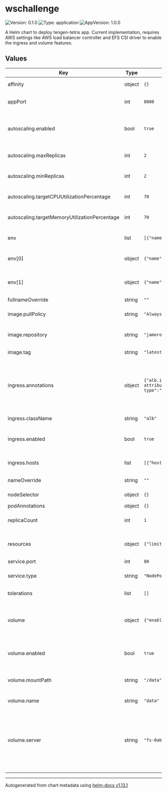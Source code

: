 # wschallenge

![Version: 0.1.0](https://img.shields.io/badge/Version-0.1.0-informational?style=flat-square) ![Type: application](https://img.shields.io/badge/Type-application-informational?style=flat-square) ![AppVersion: 1.0.0](https://img.shields.io/badge/AppVersion-1.0.0-informational?style=flat-square)

A Helm chart to deploy tengen-tetris app. Current implementation, requires AWS settings like AWS load balancer controller and EFS CSI driver to enable the ingress and volume features.

## Values

| Key | Type | Default | Description |
|-----|------|---------|-------------|
| affinity | object | `{}` | Affinity for pods. |
| appPort | int | `8080` | Port on which the application listens. |
| autoscaling.enabled | bool | `true` | Specifies whether autoscaling should be enabled. |
| autoscaling.maxReplicas | int | `2` | Maximum number of replicas. |
| autoscaling.minReplicas | int | `2` | Minimum number of replicas. |
| autoscaling.targetCPUUtilizationPercentage | int | `70` | Target CPU utilization percentage. |
| autoscaling.targetMemoryUtilizationPercentage | int | `70` | Target memory utilization percentage. |
| env | list | `[{"name":"DB_FILENAME","value":"/data/database.db"},{"name":"ADDRESS","value":"0.0.0.0"}]` | Environment variables for the application. |
| env[0] | object | `{"name":"DB_FILENAME","value":"/data/database.db"}` | Name of the SQLite database file. |
| env[1] | object | `{"name":"ADDRESS","value":"0.0.0.0"}` | Address on which the application listens. |
| fullnameOverride | string | `""` |  |
| image.pullPolicy | string | `"Always"` | Pull policy for the Docker image. |
| image.repository | string | `"jamorosoa/tengen-tetris-ws-challenge-gh"` | Repository of the Docker image. |
| image.tag | string | `"latest"` | Tag of the Docker image. |
| ingress.annotations | object | `{"alb.ingress.kubernetes.io/scheme":"internet-facing","alb.ingress.kubernetes.io/target-group-attributes":"stickiness.enabled=true,stickiness.lb_cookie.duration_seconds=60","alb.ingress.kubernetes.io/target-type":"ip"}` | Annotations for the ingress. Current configuration suports AWS Load Balancer controller for ingress. |
| ingress.className | string | `"alb"` | Ingress class name. |
| ingress.enabled | bool | `true` | Specifies whether ingress should be enabled. |
| ingress.hosts | list | `[{"host":"wschallenge1.joseamoroso.com","paths":[{"path":"/","pathType":"Prefix"}]}]` | Hosts and paths for the ingress. |
| nameOverride | string | `""` | Overrides names. |
| nodeSelector | object | `{}` | Node selector for pods. |
| podAnnotations | object | `{}` |  |
| replicaCount | int | `1` | Number of replicas for the application. |
| resources | object | `{"limits":{"cpu":"100m","memory":"256Mi"},"requests":{"cpu":"100m","memory":"128Mi"}}` | Resource requests and limits for the pods. |
| service.port | int | `80` |  |
| service.type | string | `"NodePort"` | Type of Kubernetes service. |
| tolerations | list | `[]` | Tolerations for pods. |
| volume | object | `{"enabled":true,"mountPath":"/data","name":"data","server":"fs-0abfac6038897236d"}` | Volume settings. Current configuration support EFS CSI driver |
| volume.enabled | bool | `true` | Specifies whether volume should be enabled. |
| volume.mountPath | string | `"/data"` | Path where the volume is mounted inside the container. |
| volume.name | string | `"data"` | Name of the volume. |
| volume.server | string | `"fs-0abfac6038897236d"` | Server information if using an external volume. This id correspond to EFS volume generated in AWS. E.g. fs-xxxxxxxxxxxxxx |

----------------------------------------------
Autogenerated from chart metadata using [helm-docs v1.13.1](https://github.com/norwoodj/helm-docs/releases/v1.13.1)
